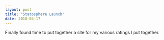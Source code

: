 ```yaml
---
layout: post
title: "Statosphere Launch"
date: 2018-04-17
---
```


Finally found time to put together a site for my various ratings I put together. 
